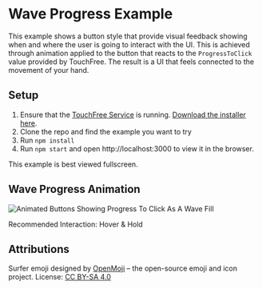 # Wave Progress Example

This example shows a button style that provide visual feedback showing when and where the user is going to interact with the UI. This is achieved through animation applied to the button that reacts to the `ProgressToClick` value provided by TouchFree. The result is a UI that feels connected to the movement of your hand.

## Setup

1. Ensure that the [TouchFree Service](https://docs.ultraleap.com/touchfree-user-manual/#touchfree-service) is running. [Download the installer here](https://developer.leapmotion.com/touchfree).
2. Clone the repo and find the example you want to try
3. Run `npm install`
4. Run `npm start` and open http://localhost:3000 to view it in the browser.

This example is best viewed fullscreen.

## Wave Progress Animation

![Animated Buttons Showing Progress To Click As A Wave Fill](public/media/wave-fill.gif)

Recommended Interaction: Hover & Hold

## Attributions

Surfer emoji designed by [OpenMoji](https://openmoji.org/) – the open-source emoji and icon project. License: [CC BY-SA 4.0](https://creativecommons.org/licenses/by-sa/4.0/#)

